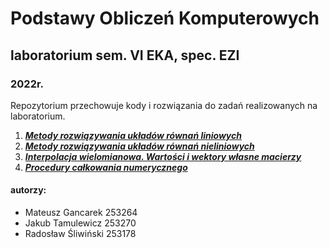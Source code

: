 # Podstawy Obliczeń Komputerowych
## laboratorium sem. VI EKA, spec. EZI
### 2022r.
Repozytorium przechowuje kody i rozwiązania do zadań realizowanych na laboratorium.

1. [***Metody rozwiązywania układów równań liniowych***](https://github.com/colonelWalterKurtz/PodstawyObliczenKomputerowych/blob/master/lab2/POK_lab2.ipynb)
1. [***Metody rozwiązywania układów równań nieliniowych***](https://github.com/colonelWalterKurtz/PodstawyObliczenKomputerowych/blob/master/lab3/)
1. [***Interpolacja wielomianowa. Wartości i wektory własne macierzy***](https://github.com/colonelWalterKurtz/PodstawyObliczenKomputerowych/blob/master/lab4/)
1. [***Procedury całkowania numerycznego***](https://github.com/colonelWalterKurtz/PodstawyObliczenKomputerowych/blob/master/lab5/POK_lab5_procedury_calkowania_numerycznego.ipynb)

#### autorzy:
- Mateusz Gancarek 253264
- Jakub Tamulewicz 253270
- Radosław Śliwiński 253178